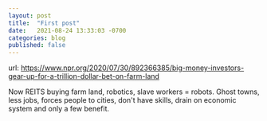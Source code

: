 ```yaml
---
layout: post
title:  "First post"
date:   2021-08-24 13:33:03 -0700
categories: blog
published: false
---
```



url: https://www.npr.org/2020/07/30/892366385/big-money-investors-gear-up-for-a-trillion-dollar-bet-on-farm-land

Now REITS buying farm land, robotics, slave workers = robots. Ghost towns, less jobs, forces people to cities, don't have skills, drain on economic system and only a few benefit.
